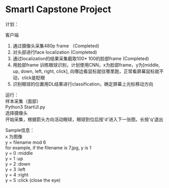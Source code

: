 # SmartI Capstone Project
计划：

客户端<br>
1. 通过摄像头采集480p frame （Completed)<br>
2. 对头部进行face localization (Completed)<br>
3. 通过localization的结果采集截取100* 100的脸部frame (Completed)<br>
4. 用脸部frame 训练眼球识别，计划使用CNN，x为脸部frame，y为[middle, up, down, left, right, click], 向哪边看鼠标就往哪里跑，正常看屏幕鼠标就不动，click是眨眼<br>
5. 识别眼球的位置用DL结果进行classification，确定屏幕上光标移动方向<br>


运行：<br>
样本采集（面部）<br>
Python3 StartUI.py<br>
选择摄像头<br>
开始采集，根据箭头方向活动眼球，眼球到位后按'd'进入下一张图，长按'q'退出<br>

Sample信息：<br>
x 为图像 <br>
y = filename mod 6 <br>
for example, if the filename is 7.jpg, y is 1<br>
y = 0 :middle<br>
y = 1 :up<br>
y = 2 :down<br>
y = 3 :left<br>
y = 4 :right<br>
y = 5 :click (close the eye)<br>

